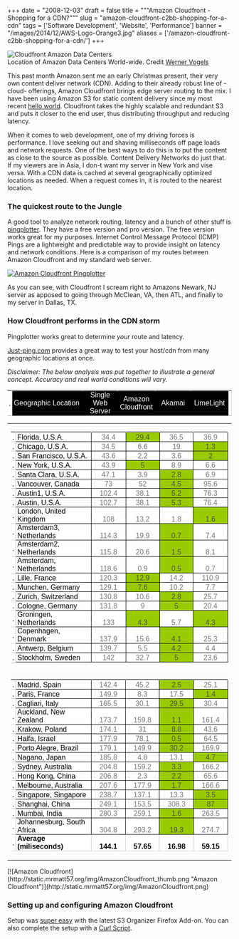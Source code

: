 
+++
date = "2008-12-03"
draft = false
title = """Amazon Cloudfront - Shopping for a CDN?"""
slug = "amazon-cloudfront-c2bb-shopping-for-a-cdn"
tags = ['Software Development', 'Website', 'Performance']
banner = "/images/2014/12/AWS-Logo-Orange3.jpg"
aliases = ['/amazon-cloudfront-c2bb-shopping-for-a-cdn/']
+++

![Cloudfront Amazon Data Centers](http://static.mrmatt57.org/img/amazoncloudfront.jpg)<span id="credits">  
 Location of Amazon Data Centers World-wide. Credit [Werner Vogels](http://www.allthingsdistributed.com/2008/11/amazon_cloudfront.html)</span>

This past month Amazon sent me an early Christmas present, their very own content deliver network (CDN). Adding to their already robust line of -cloud- offerings, Amazon Cloudfront brings edge server routing to the mix. I have been using Amazon S3 for static content delivery since my most recent [hello world](http://mrmatt57.org/2008/01/16/hello-world-new-server-theme-content-collaboration/). Cloudfront takes the highly scalable and redundant S3 and puts it closer to the end user, thus distributing throughput and reducing latency.

When it comes to web development, one of my driving forces is performance. I love seeking out and shaving milliseconds off page loads and network requests. One of the best ways to do this is to put the content as close to the source as possible. Content Delivery Networks do just that. If my viewers are in Asia, I don-t want my server in New York and vise versa. With a CDN data is cached at several geographically optimized locations as needed. When a request comes in, it is routed to the nearest location.

### The quickest route to the Jungle

A good tool to analyze network routing, latency and a bunch of other stuff is [pingplotter](http://www.pingplotter.com/). They have a free version and pro version. The free version works great for my purposes. Internet Control Message Protocol (ICMP) Pings are a lightweight and predictable way to provide insight on latency and network conditions. Here is a comparison of my routes between Amazon Cloudfront and my standard web server.

[![Amazon Cloudfront Pingplotter](http://static.mrmatt57.org/img/pingplotter_thumb.jpg "Amazon Cloudfront Pingplotter")](http://static.mrmatt57.org/img/pingplotter.jpg)

As you can see, with Cloudfront I scream right to Amazons Newark, NJ server as apposed to going through McClean, VA, then ATL, and finally to my server in Dallas, TX.

### How Cloudfront performs in the CDN storm

Pingplotter works great to determine *your* route and latency.

[Just-ping.com](http://just-ping.com/) provides a great way to test your host/cdn from many geographic locations at once.

*Disclaimer: The below analysis was put together to illustrate a general concept. Accuracy and real world conditions will vary.*<link href="//spreadsheets.google.com/client/css/1899949536-trix_main.css" rel="stylesheet" type="text/css"></link><style>.tblGenFixed td {padding:0 3px;overflow:hidden;white-space:normal;letter-spacing:0;word-spacing:0;background-color:#fff;z-index:1;border-top:0px none;border-left:0px none;border-bottom:1px solid #CCC;border-right:1px solid #CCC;} .dn {display:none} .tblGenFixed td.s0 {background-color:white;font-family:arial,sans,sans-serif;font-size:100.0%;font-weight:normal;font-style:normal;color:#000000;text-decoration:none;text-align:left;vertical-align:bottom;white-space:normal;overflow:hidden;text-indent:0px;padding-left:3px;border-right:1px solid black;border-bottom:1px solid black;border-left:1px solid black;} .tblGenFixed td.s2 {background-color:#99cc00;font-family:arial,sans,sans-serif;font-size:100.0%;font-weight:normal;font-style:normal;color:#4b4b4b;text-decoration:none;text-align:center;vertical-align:bottom;white-space:normal;overflow:hidden;text-indent:0px;padding-left:3px;border-right:1px solid black;border-bottom:1px solid black;} .tblGenFixed td.s1 {background-color:white;font-family:arial,sans,sans-serif;font-size:100.0%;font-weight:normal;font-style:normal;color:#767676;text-decoration:none;text-align:center;vertical-align:bottom;white-space:normal;overflow:hidden;text-indent:0px;padding-left:3px;border-right:1px solid black;border-bottom:1px solid black;} .tblGenFixed td.s5 {background-color:white;font-family:arial,sans,sans-serif;font-size:100.0%;font-weight:bold;font-style:normal;color:#000000;text-decoration:none;text-align:center;vertical-align:bottom;white-space:normal;overflow:hidden;text-indent:0px;padding-left:3px;border-right:1px solid #CCC;border-bottom:1px solid #CCC;} .tblGenFixed td.s3 {background-color:white;font-family:arial,sans,sans-serif;font-size:100.0%;font-weight:normal;font-style:normal;text-decoration:none;vertical-align:bottom;white-space:normal;overflow:hidden;text-indent:0px;padding-left:3px;border-right:1px solid #CCC;border-bottom:1px solid #CCC;} .tblGenFixed td.s4 {background-color:white;font-family:arial,sans,sans-serif;font-size:100.0%;font-weight:bold;font-style:normal;color:#000000;text-decoration:none;text-align:left;vertical-align:bottom;white-space:normal;overflow:hidden;text-indent:0px;padding-left:3px;border-right:1px solid #CCC;border-bottom:1px solid #CCC;border-left:1px solid #CCC;} </style>

  
<table cellpadding="0" class="tblGenFixed colHead_0"><tr><td class="rShim" style="width:0;"></td><td class="rShim" style="width:184px;"></td><td class="rShim" style="width:81px;"></td><td class="rShim" style="width:81px;"></td><td class="rShim" style="width:81px;"></td><td class="rShim" style="width:81px;"></td><td class="rShim hdn" style="display:none;width:120px;"></td></tr><tr isfrozenrow="true"><td class="hd">.

</td><td style="background-color:#000000;font-family:arial,sans,sans-serif;font-size:100.0%;font-weight:normal;font-style:normal;color:#ffffff;text-decoration:none;text-align:left;vertical-align:middle;white-space:normal;overflow:hidden;text-indent:0px;padding-left:3px;border-top:1px solid black;border-right:1px solid black;border-bottom:1px solid black;border-left:1px solid black;;">Geographic Location</td><td style="background-color:#000000;font-family:arial,sans,sans-serif;font-size:100.0%;font-weight:normal;font-style:normal;color:#ffffff;text-decoration:none;text-align:center;vertical-align:middle;white-space:normal;overflow:hidden;text-indent:0px;padding-left:3px;border-top:1px solid black;border-right:1px solid black;border-bottom:1px solid black;;">Single Web Server</td><td style="background-color:#000000;font-family:arial,sans,sans-serif;font-size:100.0%;font-weight:normal;font-style:normal;color:#ffffff;text-decoration:none;text-align:center;vertical-align:middle;white-space:normal;overflow:hidden;text-indent:0px;padding-left:3px;border-top:1px solid black;border-right:1px solid black;border-bottom:1px solid black;;">Amazon Cloudfront</td><td style="background-color:#000000;font-family:arial,sans,sans-serif;font-size:100.0%;font-weight:normal;font-style:normal;color:#ffffff;text-decoration:none;text-align:center;vertical-align:middle;white-space:normal;overflow:hidden;text-indent:0px;padding-left:3px;border-top:1px solid black;border-right:1px solid black;border-bottom:1px solid black;;">Akamai</td><td style="background-color:#000000;font-family:arial,sans,sans-serif;font-size:100.0%;font-weight:normal;font-style:normal;color:#ffffff;text-decoration:none;text-align:center;vertical-align:middle;white-space:normal;overflow:hidden;text-indent:0px;padding-left:3px;border-top:1px solid black;border-right:1px solid black;border-bottom:1px solid black;;">LimeLight</td><td class="dn" style="background-color:white;font-family:arial,sans,sans-serif;font-size:100.0%;font-weight:normal;font-style:normal;text-decoration:none;vertical-align:middle;white-space:normal;overflow:hidden;text-indent:0px;padding-left:3px;border-top:1px solid #CCC;border-right:1px solid #CCC;border-bottom:1px solid #CCC;;"></td><td class="headerEnd"></td></tr><tr id="sortBar_0"><td class="sortBar"></td><td class="sortBar"></td><td class="sortBar"></td><td class="sortBar"></td><td class="sortBar"></td><td class="sortBar"></td><td class="sortBar" style="display:none;"></td><td class="headerEnd"></td></tr></table><table border="0" cellpadding="0" cellspacing="0" id="tblMain"><tr><td><table border="0" cellpadding="0" cellspacing="0" class="tblGenFixed" id="tblMain_0"><tr><td class="rShim" style="width:0;"></td><td class="rShim" style="width:184px;"></td><td class="rShim" style="width:81px;"></td><td class="rShim" style="width:81px;"></td><td class="rShim" style="width:81px;"></td><td class="rShim" style="width:81px;"></td><td class="rShim hdn" style="display:none;width:120px;"></td></tr><tr><td class="hd">.

</td><td class="s0 "> Florida, U.S.A.</td><td class="s1 ">34.4</td><td class="s2 ">29.4</td><td class="s1 ">36.5</td><td class="s1 ">36.9</td><td class="s3 dn"></td></tr><tr><td class="hd">.

</td><td class="s0 "> Chicago, U.S.A.</td><td class="s1 ">34.5</td><td class="s1 ">6.6</td><td class="s1 ">19</td><td class="s2 ">1.3</td><td class="s3 dn"></td></tr><tr><td class="hd">.

</td><td class="s0 "> San Francisco, U.S.A.</td><td class="s1 ">43.6</td><td class="s1 ">2.2</td><td class="s1 ">3.6</td><td class="s2 ">2</td><td class="s3 dn"></td></tr><tr><td class="hd">.

</td><td class="s0 "> New York, U.S.A.</td><td class="s1 ">43.9</td><td class="s2 ">5</td><td class="s1 ">8.9</td><td class="s1 ">6.6</td><td class="s3 dn"></td></tr><tr><td class="hd">.

</td><td class="s0 "> Santa Clara, U.S.A.</td><td class="s1 ">47.1</td><td class="s1 ">3.9</td><td class="s2 ">2.8</td><td class="s1 ">6.9</td><td class="s3 dn"></td></tr><tr><td class="hd">.

</td><td class="s0 "> Vancouver, Canada</td><td class="s1 ">73</td><td class="s1 ">52</td><td class="s2 ">4.5</td><td class="s1 ">95.6</td><td class="s3 dn"></td></tr><tr><td class="hd">.

</td><td class="s0 "> Austin1, U.S.A.</td><td class="s1 ">102.4</td><td class="s1 ">38.1</td><td class="s2 ">5.2</td><td class="s1 ">76.3</td><td class="s3 dn"></td></tr><tr><td class="hd">.

</td><td class="s0 "> Austin, U.S.A.</td><td class="s1 ">102.7</td><td class="s1 ">38.1</td><td class="s2 ">5.3</td><td class="s1 ">76.4</td><td class="s3 dn"></td></tr><tr><td class="hd">.

</td><td class="s0 "> London, United Kingdom</td><td class="s1 ">108</td><td class="s1 ">13.2</td><td class="s1 ">1.8</td><td class="s2 ">1.6</td><td class="s3 dn"></td></tr><tr><td class="hd">.

</td><td class="s0 "> Amsterdam3, Netherlands</td><td class="s1 ">114.3</td><td class="s1 ">19.9</td><td class="s2 ">0.7</td><td class="s1 ">7.4</td><td class="s3 dn"></td></tr><tr><td class="hd">.

</td><td class="s0 "> Amsterdam2, Netherlands</td><td class="s1 ">115.8</td><td class="s1 ">20.6</td><td class="s2 ">1.5</td><td class="s1 ">8.1</td><td class="s3 dn"></td></tr><tr><td class="hd">.

</td><td class="s0 "> Amsterdam, Netherlands</td><td class="s1 ">118.6</td><td class="s1 ">0.9</td><td class="s2 ">0.5</td><td class="s1 ">0.7</td><td class="s3 dn"></td></tr><tr><td class="hd">.

</td><td class="s0 "> Lille, France</td><td class="s1 ">120.3</td><td class="s2 ">12.9</td><td class="s1 ">14.2</td><td class="s1 ">110.9</td><td class="s3 dn"></td></tr><tr><td class="hd">.

</td><td class="s0 "> Munchen, Germany</td><td class="s1 ">129.1</td><td class="s2 ">7.6</td><td class="s1 ">10.2</td><td class="s1 ">7.7</td><td class="s3 dn"></td></tr><tr><td class="hd">.

</td><td class="s0 "> Zurich, Switzerland</td><td class="s1 ">130.8</td><td class="s1 ">10.6</td><td class="s2 ">2.8</td><td class="s1 ">25.7</td><td class="s3 dn"></td></tr><tr><td class="hd">.

</td><td class="s0 "> Cologne, Germany</td><td class="s1 ">131.8</td><td class="s1 ">9</td><td class="s2 ">5</td><td class="s1 ">20.4</td><td class="s3 dn"></td></tr><tr><td class="hd">.

</td><td class="s0 "> Groningen, Netherlands</td><td class="s1 ">133</td><td class="s2 ">4.3</td><td class="s1 ">5.7</td><td class="s2 ">4.3</td><td class="s3 dn"></td></tr><tr><td class="hd">.

</td><td class="s0 "> Copenhagen, Denmark</td><td class="s1 ">137.9</td><td class="s1 ">15.6</td><td class="s2 ">4.1</td><td class="s1 ">25.3</td><td class="s3 dn"></td></tr><tr><td class="hd">.

</td><td class="s0 "> Antwerp, Belgium</td><td class="s1 ">139.7</td><td class="s1 ">5.5</td><td class="s2 ">4.2</td><td class="s1 ">4.4</td><td class="s3 dn"></td></tr><tr><td class="hd">.

</td><td class="s0 "> Stockholm, Sweden</td><td class="s1 ">142</td><td class="s1 ">32.7</td><td class="s2 ">5</td><td class="s1 ">23.6</td><td class="s3 dn"></td></tr></table></td></tr><tr><td><table border="0" cellpadding="0" cellspacing="0" class="tblGenFixed" id="tblMain_1"><tr><td class="rShim" style="width:0;"></td><td class="rShim" style="width:184px;"></td><td class="rShim" style="width:81px;"></td><td class="rShim" style="width:81px;"></td><td class="rShim" style="width:81px;"></td><td class="rShim" style="width:81px;"></td><td class="rShim hdn" style="display:none;width:120px;"></td></tr><tr><td class="hd">.

</td><td class="s0 "> Madrid, Spain</td><td class="s1 ">142.4</td><td class="s1 ">45.2</td><td class="s2 ">2.5</td><td class="s1 ">25.1</td><td class="s3 dn"></td></tr><tr><td class="hd">.

</td><td class="s0 "> Paris, France</td><td class="s1 ">149.9</td><td class="s1 ">8.3</td><td class="s1 ">17.5</td><td class="s2 ">1.4</td><td class="s3 dn"></td></tr><tr><td class="hd">.

</td><td class="s0 "> Cagliari, Italy</td><td class="s1 ">165.5</td><td class="s1 ">30.1</td><td class="s2 ">29.5</td><td class="s1 ">30.4</td><td class="s3 dn"></td></tr><tr><td class="hd">.

</td><td class="s0 "> Auckland, New Zealand</td><td class="s1 ">173.7</td><td class="s1 ">159.8</td><td class="s2 ">1.1</td><td class="s1 ">161.4</td><td class="s3 dn"></td></tr><tr><td class="hd">.

</td><td class="s0 "> Krakow, Poland</td><td class="s1 ">174.1</td><td class="s1 ">31</td><td class="s2 ">8.8</td><td class="s1 ">43.6</td><td class="s3 dn"></td></tr><tr><td class="hd">.

</td><td class="s0 "> Haifa, Israel</td><td class="s1 ">177.9</td><td class="s1 ">78.1</td><td class="s2 ">0.5</td><td class="s1 ">64.5</td><td class="s3 dn"></td></tr><tr><td class="hd">.

</td><td class="s0 "> Porto Alegre, Brazil</td><td class="s1 ">179.1</td><td class="s1 ">149.9</td><td class="s2 ">30.2</td><td class="s1 ">169.9</td><td class="s3 dn"></td></tr><tr><td class="hd">.

</td><td class="s0 "> Nagano, Japan</td><td class="s1 ">185.8</td><td class="s1 ">4.8</td><td class="s1 ">13.1</td><td class="s2 ">4.7</td><td class="s3 dn"></td></tr><tr><td class="hd">.

</td><td class="s0 "> Sydney, Australia</td><td class="s1 ">204.8</td><td class="s1 ">159.2</td><td class="s2 ">3.3</td><td class="s1 ">166.2</td><td class="s3 dn"></td></tr><tr><td class="hd">.

</td><td class="s0 "> Hong Kong, China</td><td class="s1 ">206.8</td><td class="s1 ">2.3</td><td class="s2 ">2.2</td><td class="s1 ">65.6</td><td class="s3 dn"></td></tr><tr><td class="hd">.

</td><td class="s0 "> Melbourne, Australia</td><td class="s1 ">207.6</td><td class="s1 ">177.9</td><td class="s2 ">1.7</td><td class="s1 ">166.6</td><td class="s3 dn"></td></tr><tr><td class="hd">.

</td><td class="s0 "> Singapore, Singapore</td><td class="s1 ">238.7</td><td class="s1 ">137.1</td><td class="s1 ">13.3</td><td class="s2 ">3.5</td><td class="s3 dn"></td></tr><tr><td class="hd">.

</td><td class="s0 "> Shanghai, China</td><td class="s1 ">249.1</td><td class="s1 ">153.5</td><td class="s1 ">308.3</td><td class="s2 ">87</td><td class="s3 dn"></td></tr><tr><td class="hd">.

</td><td class="s0 "> Mumbai, India</td><td class="s1 ">280.3</td><td class="s1 ">259.1</td><td class="s2 ">1.6</td><td class="s1 ">263.5</td><td class="s3 dn"></td></tr><tr><td class="hd">.

</td><td class="s0 "> Johannesburg, South Africa</td><td class="s1 ">304.8</td><td class="s1 ">293.2</td><td class="s2 ">19.3</td><td class="s1 ">274.7</td><td class="s3 dn"></td></tr><tr><td class="hd">.

</td><td class="s4 ">Average (miliseconds)</td><td class="s5 ">144.1</td><td class="s5 ">57.65</td><td class="s5 ">16.98</td><td class="s5 ">59.15</td><td class="dn"></td></tr></table></td></tr></table>[![Amazon Cloudfront](http://static.mrmatt57.org/img/AmazonCloudfront_thumb.png "Amazon Cloudfront")](http://static.mrmatt57.org/img/AmazonCloudfront.png)

### Setting up and configuring Amazon Cloudfront

Setup was [super easy](http://www.labnol.org/internet/setup-content-delivery-network-with-amazon-s3-cloudfront/5446/) with the latest S3 Organizer Firefox Add-on. You can also complete the setup with a [Curl Script](http://docs.amazonwebservices.com/AmazonCloudFront/latest/GettingStartedGuide/index.html?ToolsYouNeed.html).





